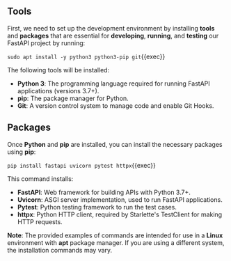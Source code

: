 ## Tools
First, we need to set up the development environment by installing **tools** and **packages** that are essential for **developing**, **running**, and **testing** our FastAPI project by running:


`sudo apt install -y python3 python3-pip git`{{exec}}

The following tools will be installed:

- **Python 3**: The programming language required for running FastAPI applications (versions 3.7+).
- **pip**: The package manager for Python.
- **Git**: A version control system to manage code and enable Git Hooks.


## Packages

Once **Python** and **pip** are installed, you can install the necessary packages using **pip**:


`pip install fastapi uvicorn pytest httpx`{{exec}}

This command installs:

- **FastAPI**: Web framework for building APIs with Python 3.7+.
- **Uvicorn**: ASGI server implementation, used to run FastAPI applications.
- **Pytest**: Python testing framework to run the test cases.
- **httpx**: Python HTTP client, required by Starlette's TestClient for making HTTP requests.


**Note**: The provided examples of commands are intended for use in a **Linux** environment with **apt** package manager. If you are using a different system, the installation commands may vary.